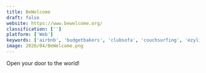 ```yaml
---
title: BeWelcome
draft: false 
website: https://www.bewelcome.org/
classification: ['']
platform: ['Web']
keywords: ['airbnb', 'budgetbakers', 'clubsofa', 'couchsurfing', 'ezylinc', 'flatio', 'flamp', 'foursquare', 'freeforstudents', 'friendsitting', 'hopbucket', 'hospitality_club', 'parqex', 'tripify', 'worldpackers', 'uebermaps', 'vacayrx']
image: 2020/04/BeWelcome.png
---
```

Open your door to the world!